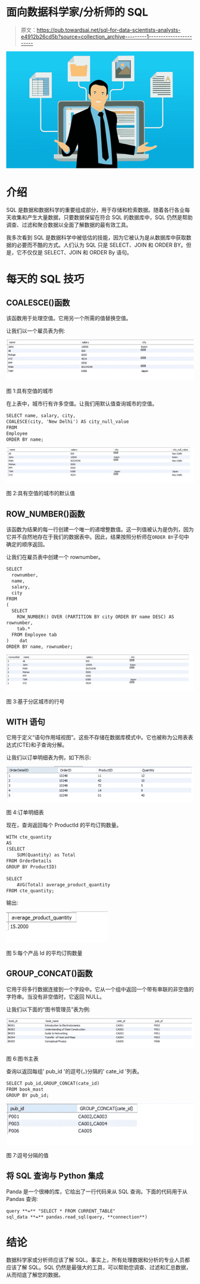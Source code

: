 # 面向数据科学家/分析师的 SQL

> 原文：<https://pub.towardsai.net/sql-for-data-scientists-analysts-e4912b26cd5b?source=collection_archive---------1----------------------->

![](img/79f3f1888b6776f68aac6c585f6b76c2.png)

# 介绍

SQL 是数据和数据科学的重要组成部分，用于存储和检索数据。随着各行各业每天收集和产生大量数据，只要数据保留在符合 SQL 的数据库中，SQL 仍然是帮助调查、过滤和聚合数据以全面了解数据的最有效工具。

我多次看到 SQL 是数据科学中被低估的技能，因为它被认为是从数据库中获取数据的必要而不酷的方式。人们认为 SQL 只是 SELECT、JOIN 和 ORDER BY。但是，它不仅仅是 SELECT、JOIN 和 ORDER By 语句。

# 每天的 SQL 技巧

## COALESCE()函数

该函数用于处理空值。它用另一个所需的值替换空值。

让我们以一个雇员表为例:

![](img/6dde09d36e5b496e5bad45dc524b1904.png)

图 1:具有空值的城市

在上表中，城市行有许多空值。让我们用默认值查询城市的空值。

```
SELECT name, salary, city,
COALESCE(city, 'New Delhi') AS city_null_value
FROM  
Employee    
ORDER BY name;
```

![](img/bcf0232c489d461d583d1a2b780d8d10.png)

图 2:具有空值的城市的默认值

## **ROW_NUMBER()函数**

该函数为结果的每一行创建一个唯一的递增整数值。这一列值被认为是伪列，因为它并不自然地存在于我们的数据表中。因此，结果按照分析师在`ORDER BY`子句中确定的顺序返回。

让我们在雇员表中创建一个 rownumber。

```
SELECT 
  rownumber, 
  name, 
  salary,
  city
FROM 
(
  SELECT 
    ROW_NUMBER() OVER (PARTITION BY city ORDER BY name DESC) AS rownumber, 
    tab.*
  FROM Employee tab    
)    dat
ORDER BY name, rownumber;
```

![](img/03efda59e463e7362def494b0ee4ef06.png)

图 3:基于分区城市的行号

## WITH 语句

它用于定义“语句作用域视图”。这些不存储在数据库模式中。它也被称为公用表表达式(CTE)和子查询分解。

让我们以订单明细表为例，如下所示:

![](img/7fc7e017871630833c61f719e34b4e80.png)

图 4:订单明细表

现在，查询返回每个 ProductId 的平均订购数量。

```
WITH cte_quantity
AS
(SELECT
    SUM(Quantity) as Total
FROM OrderDetails
GROUP BY ProductID)

SELECT
    AVG(Total) average_product_quantity
FROM cte_quantity;
```

输出:

![](img/7514ced46529eb4ba553eae31abb07ee.png)

图 5:每个产品 Id 的平均订购数量

## GROUP_CONCAT()函数

它用于将多行数据连接到一个字段中。它从一个组中返回一个带有串联的非空值的字符串。当没有非空值时，它返回 NULL。

让我们以下面的“图书管理员”表为例:

![](img/f571295c77e72edd3208f09092fd985f.png)

图 6:图书主表

查询以返回每组' pub_id '的逗号(，)分隔的' cate_id '列表。

```
SELECT pub_id,GROUP_CONCAT(cate_id)
FROM book_mast
GROUP BY pub_id;
```

![](img/6d06077ef4af58caec808f018ed8664b.png)

图 7:逗号分隔的值

## 将 SQL 查询与 Python 集成

Panda 是一个很棒的库，它给出了一行代码来从 SQL 查询。下面的代码用于从 Pandas 查询:

```
query **=** "SELECT * FROM CURRENT_TABLE"
sql_data **=** pandas.read_sql(query, **connection**)
```

# 结论

数据科学家或分析师应该了解 SQL。事实上，所有处理数据和分析的专业人员都应该了解 SQL。SQL 仍然是最强大的工具，可以帮助您调查、过滤和汇总数据，从而彻底了解您的数据。